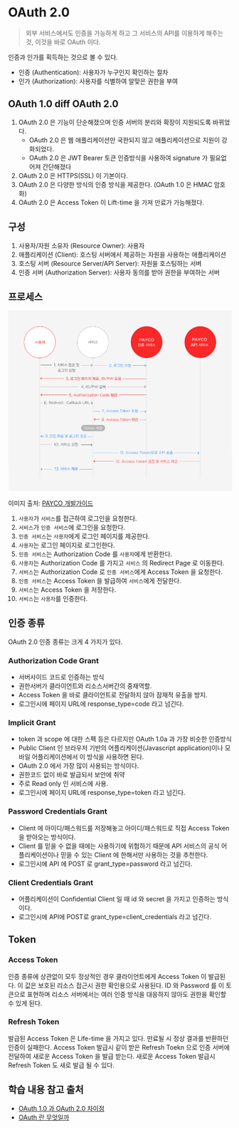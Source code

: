 # OAuth 2.0

> 외부 서비스에서도 인증을 가능하게 하고 그 서비스의 API를 이용하게 해주는 것, 이것을 바로 OAuth 이다.

인증과 인가를 획득하는 것으로 볼 수 있다.

- 인증 (Authentication): 사용자가 누구인지 확인하는 절차
- 인가 (Authorization): 사용자를 식별하여 알맞은 권한을 부여

## OAuth 1.0 diff OAuth 2.0

1. OAuth 2.0 은 기능이 단순해졌으며 인증 서버의 분리와 확장이 지원되도록 바뀌었다.
   - OAuth 2.0 은 웹 애플리케이션만 국한되지 않고 애플리케이션으로 지원이 강화되었다.
   - OAuth 2.0 은 JWT Bearer 토큰 인증방식을 사용하여 signature 가 필요없어져 간단해졌다
2. OAuth 2.0 은 HTTPS(SSL) 이 기본이다.
3. OAuth 2.0 은 다양한 방식의 인증 방식을 제공한다. (OAuth 1.0 은 HMAC 암호화)
4. OAuth 2.0 은 Access Token 이 Lift-time 을 가져 만료가 가능해졌다.

## 구성

1. 사용자/자원 소유자 (Resource Owner): 사용자
2. 애플리케이션 (Client): 호스팅 서버에서 제공하는 자원을 사용하는 애플리케이션
3. 호스팅 서버 (Resource Server/API Server): 자원을 호스팅하는 서버
4. 인증 서버 (Authorization Server): 사용자 동의를 받아 권한을 부여하는 서버

## 프로세스

![Oauth 2.0 프로세스](images/ouath2_image01.jpg)

이미지 출처: [PAYCO 개발가이드](https://developers.payco.com/guide/development/start)

1. `사용자`가 `서비스`를 접근하여 로그인을 요청한다.
2. `서비스`가 `인증 서비스`에 로그인을 요청한다.
3. `인증 서비스`는 `사용자`에게 로그인 페이지를 제공한다.
4. `사용자`는 로그인 페이지로 로그인한다.
5. `인증 서비스`는 Authorization Code 를 `사용자`에게 반환한다.
6. `사용자`는 Authorization Code 를 가지고 `서비스` 의 Redirect Page 로 이동한다.
7. `서비스`는 Authorization Code 로 `인증 서비스`에게 Access Token 을 요청한다.
8. `인증 서비스`는 Access Token 을 발급하여 `서비스`에게 전달한다.
9. `서비스`는 Access Token 을 저장한다.
10. `서비스`는 `사용자`를 인증한다.

## 인증 종류

OAuth 2.0 인증 종류는 크게 4 가지가 있다.

### Authorization Code Grant

- 서버사이드 코드로 인증하는 방식
- 권한서버가 클라이언트와 리소스서버간의 중재역할.
- Access Token 을 바로 클라이언트로 전달하지 않아 잠재적 유출을 방지.
- 로그인시에 페이지 URL에 response_type=code 라고 넘긴다.

### Implicit Grant

- token 과 scope 에 대한 스펙 등은 다르지만 OAuth 1.0a 과 가장 비슷한 인증방식
- Public Client 인 브라우저 기반의 어플리케이션(Javascript application)이나 모바일 어플리케이션에서 이 방식을 사용하면 된다.
- OAuth 2.0 에서 가장 많이 사용되는 방식이다.
- 권한코드 없이 바로 발급되서 보안에 취약
- 주로 Read only 인 서비스에 사용.
- 로그인시에 페이지 URL에 response_type=token 라고 넘긴다.

### Password Credentials Grant

- Client 에 아이디/패스워드를 저장해놓고 아이디/패스워드로 직접 Access Token 을 받아오는 방식이다.
- Client 를 믿을 수 없을 때에는 사용하기에 위험하기 때문에 API 서비스의 공식 어플리케이션이나 믿을 수 있는 Client 에 한해서만 사용하는 것을 추천한다.
- 로그인시에 API 에 POST 로 grant_type=password 라고 넘긴다.

### Client Credentials Grant

- 어플리케이션이 Confidential Client 일 때 id 와 secret 을 가지고 인증하는 방식이다.
- 로그인시에 API에 POST로 grant_type=client_credentials 라고 넘긴다.

## Token

### Access Token

인증 종류에 상관없이 모두 정상적인 경우 클라이언트에게 Access Token 이 발급된다. 이 값은 보호된 리소스 접근시 권한 확인용으로 사용된다. ID 와 Password 를 이 토큰으로 표현하며 리소스 서버에서는 여러 인증 방식을 대응하지 않아도 권한을 확인할 수 있게 된다.

### Refresh Token

발급된 Access Token 은 Life-time 을 가지고 있다. 만료될 시 정상 결과를 반환하던 인증이 실패한다. Access Token 발급시 같이 받은 Refresh Toekn 으로 인증 서버에 전달하여 새로운 Access Token 을 발급 받는다. 새로운 Access Token 발급시 Refresh Token 도 새로 발급 될 수 있다.

## 학습 내용 참고 출처

- [OAuth 1.0 과 OAuth 2.0 차이점](https://berrrrr.github.io/programming/2019/11/03/oauth1-vs-oauth2/)
- [OAuth 란 무엇일까](https://showerbugs.github.io/2017-11-16/OAuth-%EB%9E%80-%EB%AC%B4%EC%97%87%EC%9D%BC%EA%B9%8C)
